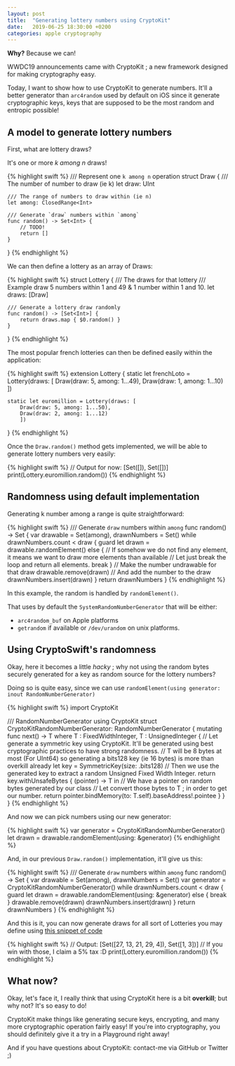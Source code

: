 ```yaml
---
layout: post
title:  "Generating lottery numbers using CryptoKit"
date:   2019-06-25 18:30:00 +0200
categories: apple cryptography
---
```


**Why?** Because we can!

WWDC19 announcements came with CryptoKit ; a new framework designed for making cryptography easy.

<!--more-->

Today, I want to show how to use CryptoKit to generate numbers.
It'll a better generator than `arc4random` used by default on iOS since it generate cryptographic keys, keys that are supposed to be the most random and entropic possible!

## A model to generate lottery numbers

First, what are lottery draws?

It's one or more _k among n_ draws!

{% highlight swift %}
/// Represent one `k among n` operation
struct Draw {
    /// The number of number to draw (ie k)
    let draw: UInt

    /// The range of numbers to draw within (ie n)
    let among: ClosedRange<Int>

    /// Generate `draw` numbers within `among`
    func random() -> Set<Int> {
        // TODO!
        return []
    }
}
{% endhighlight %}

We can then define a lottery as an array of Draws:

{% highlight swift %}
struct Lottery {
    /// The draws for that lottery
    /// Example draw 5 numbers within 1 and 49 & 1 number within 1 and 10.
    let draws: [Draw]

    /// Generate a lottery draw randomly
    func random() -> [Set<Int>] {
        return draws.map { $0.random() }
    }
}
{% endhighlight %}

The most popular french lotteries can then be defined easily within the application:

{% highlight swift %}
extension Lottery {
    static let frenchLoto = Lottery(draws: [
        Draw(draw: 5, among: 1...49),
        Draw(draw: 1, among: 1...10)
        ])

    static let euromillion = Lottery(draws: [
        Draw(draw: 5, among: 1...50),
        Draw(draw: 2, among: 1...12)
        ])
}
{% endhighlight %}

Once the `Draw.random()` method gets implemented, we will be able to generate lottery numbers very easily:

{% highlight swift %}
// Output for now: [Set([]), Set([])]
print(Lottery.euromillion.random())
{% endhighlight %}

## Randomness using default implementation

Generating k number among a range is quite straightforward:

{% highlight swift %}
/// Generate `draw` numbers within `among`
func random() -> Set<Int> {
    var drawable = Set(among), drawnNumbers = Set<Int>()
    while drawnNumbers.count < draw {
        guard let drawn = drawable.randomElement() else {
            // If somehow we do not find any element, it means we want to draw more elements than available
            // Let just break the loop and return all elements.
            break
        }
        // Make the number undrawable for that draw
        drawable.remove(drawn)
        // And add the number to the draw
        drawnNumbers.insert(drawn)
    }
    return drawnNumbers
}
{% endhighlight %}

In this example, the random is handled by `randomElement()`.

That uses by default the `SystemRandomNumberGenerator` that will be either:
- `arc4random_buf` on Apple platforms
- `getrandom` if available or `/dev/urandom` on unix platforms.

## Using CryptoSwift's randomness

Okay, here it becomes a little _hacky_ ; why not using the random bytes securely generated for a key as random source for the lottery numbers?

Doing so is quite easy, since we can use `randomElement(using generator: inout RandomNumberGenerator)`

{% highlight swift %}
import CryptoKit

/// RandomNumberGenerator using CryptoKit
struct CryptoKitRandomNumberGenerator: RandomNumberGenerator {
    mutating func next<T>() -> T where T : FixedWidthInteger, T : UnsignedInteger {
        // Let generate a symmetric key using CryptoKit. It'll be generated using best cryptographic practices to have strong randomness.
        // T will be 8 bytes at most (For UInt64) so generating a bits128 key (ie 16 bytes) is more than overkill already
        let key = SymmetricKey(size: .bits128)
        // Then we use the generated key to extract a random Unsigned Fixed Width Integer.
        return key.withUnsafeBytes { (pointer) -> T in
            // We have a pointer on random bytes generated by our class
            // Let convert those bytes to T ; in order to get our number.
            return pointer.bindMemory(to: T.self).baseAddress!.pointee
        }
    }
}
{% endhighlight %}

And now we can pick numbers using our new generator:

{% highlight swift %}
var generator = CryptoKitRandomNumberGenerator()
let drawn = drawable.randomElement(using: &generator)
{% endhighlight %}

And, in our previous `Draw.random()` implementation, it'll give us this:

{% highlight swift %}
/// Generate `draw` numbers within `among`
func random() -> Set<Int> {
    var drawable = Set(among), drawnNumbers = Set<Int>()
    var generator = CryptoKitRandomNumberGenerator()
    while drawnNumbers.count < draw {
        guard let drawn = drawable.randomElement(using: &generator) else {
            break
        }
        drawable.remove(drawn)
        drawnNumbers.insert(drawn)
    }
    return drawnNumbers
}
{% endhighlight %}

And this is it, you can now generate draws for all sort of Lotteries you may define using [this snippet of code][gist]

{% highlight swift %}
// Output: [Set([27, 13, 21, 29, 4]), Set([1, 3])]
// If you win with those, I claim a 5% tax :D
print(Lottery.euromillion.random())
{% endhighlight %}

## What now?

Okay, let's face it, I really think that using CryptoKit here is a bit **overkill**; but why not? It's so easy to do!

CryptoKit make things like generating secure keys, encrypting, and many more cryptographic operation fairly easy! If you're into cryptography, you should definitely give it a try in a Playground right away!

And if you have questions about CryptoKit: contact-me via GitHub or Twitter ;)

[gist]: https://gist.github.com/Dean151/a11444d0be6c8fde094661dbba38c3be
